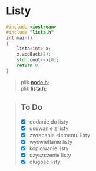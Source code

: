 # Listy

```c++
#include <iostream>
#include "lista.h"
int main()
{
    lista<int> x;
    x.addBack(2);
    std::cout<<x[0];
    return 0;
}
```
>plik [node.h](node.h);\
>plik [lista.h](lista.h);

>## To Do
>- [x] dodanie do listy
>- [x] usuwanie z listy
>- [x] zwracanie elementu listy
>- [x] wyświetlanie listy
>- [x] kopiowanie listy
>- [x] czyszczenie listy
>- [x] długość listy
